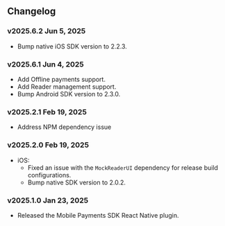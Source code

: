 ## Changelog
### v2025.6.2 Jun 5, 2025

* Bump native iOS SDK version to 2.2.3.

### v2025.6.1 Jun 4, 2025

* Add Offline payments support.
* Add Reader management support.
* Bump Android SDK version to 2.3.0.

### v2025.2.1 Feb 19, 2025

* Address NPM dependency issue

### v2025.2.0 Feb 19, 2025

* iOS: 
    * Fixed an issue with the `MockReaderUI` dependency for release build configurations.
    * Bump native SDK version to 2.0.2.

### v2025.1.0 Jan 23, 2025

* Released the Mobile Payments SDK React Native plugin.
